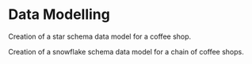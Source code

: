 # Data Modelling

Creation of a star schema data model for a coffee shop.


Creation of a snowflake schema data model for a chain of coffee shops. 
